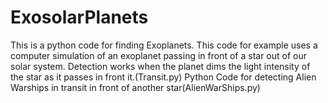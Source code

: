 # ExosolarPlanets
This is a python code for finding Exoplanets.
This code for example uses a computer simulation of an exoplanet passing in front of a star out of our solar system.
Detection works when the planet dims the light intensity of the star as it passes in front it.(Transit.py)
Python Code for detecting Alien Warships in transit in front of another star(AlienWarShips.py)
